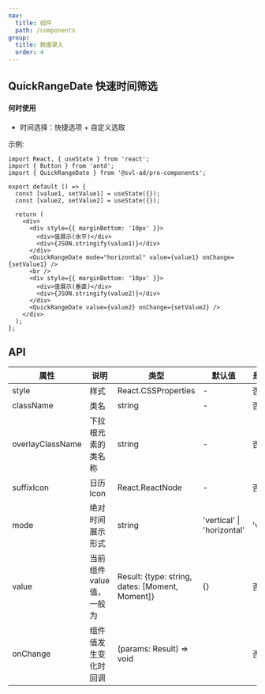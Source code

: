 ```yaml
---
nav:
  title: 组件
  path: /components
group:
  title: 数据录入
  order: 4
---
```


## QuickRangeDate 快速时间筛选

#### 何时使用

- 时间选择：快捷选项 + 自定义选取

示例:

```tsx
import React, { useState } from 'react';
import { Button } from 'antd';
import { QuickRangeDate } from '@svl-ad/pro-components';

export default () => {
  const [value1, setValue1] = useState({});
  const [value2, setValue2] = useState({});

  return (
    <div>
      <div style={{ marginBottom: '10px' }}>
        <div>值展示(水平)</div>
        <div>{JSON.stringify(value1)}</div>
      </div>
      <QuickRangeDate mode="horizontal" value={value1} onChange={setValue1} />
      <br />
      <div style={{ marginBottom: '10px' }}>
        <div>值展示(垂直)</div>
        <div>{JSON.stringify(value2)}</div>
      </div>
      <QuickRangeDate value={value2} onChange={setValue2} />
    </div>
  );
};
```

## API

| 属性 | 说明 | 类型 | 默认值 | 是否必传 | 版本 |
| --- | --- | --- | --- | --- | --- |
| style | 样式 | React.CSSProperties | - | 否 | 0.23 |
| className | 类名 | string | - | 否 | 0.23 |
| overlayClassName | 下拉根元素的类名称 | string | - | 否 | 0.23 |
| suffixIcon | 日历 Icon | React.ReactNode | - | 否 | 0.23 |
| mode | 绝对时间展示形式 | string | 'vertical' \| 'horizontal' | 'vertical' | 0.23 |
| value | 当前组件 value 值，一般为 | Result: {type: string, dates: [Moment, Moment]} | {} | 否 | 0.23 |
| onChange | 组件值发生变化时回调 | (params: Result) => void |  | 否 | 0.23 |

